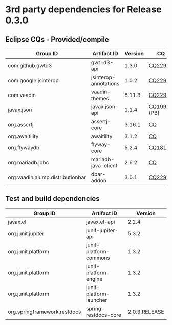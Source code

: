 # 3rd party dependencies for Release 0.3.0

## Eclipse CQs - Provided/compile

| Group ID                         | Artifact ID                            | Version        | CQ                                                                    |
| -------------------------------- | -------------------------------------- | -------------- | --------------------------------------------------------------------- |
| com.github.gwtd3                 | gwt-d3-api                             | 1.3.0          | [CQ22964](https://dev.eclipse.org/ipzilla/show_bug.cgi?id=22964)      |
| com.google.jsinterop             | jsinterop-annotations                  | 1.0.2          | [CQ22981](https://dev.eclipse.org/ipzilla/show_bug.cgi?id=22981)      |
| com.vaadin                       | vaadin-themes                          | 8.11.3         | [CQ22982](https://dev.eclipse.org/ipzilla/show_bug.cgi?id=22982)      |
| javax.json                       | javax.json-api                         | 1.1.4          | [CQ19944](https://dev.eclipse.org/ipzilla/show_bug.cgi?id=19944) (PB) |
| org.assertj                      | assertj-core                           | 3.16.1         | [CQ](https://dev.eclipse.org/ipzilla/show_bug.cgi?id=)                |
| org.awaitility                   | awaitility                             | 3.1.2          | [CQ](https://dev.eclipse.org/ipzilla/show_bug.cgi?id=)                |
| org.flywaydb                     | flyway-core                            | 5.2.4          | [CQ18182](https://dev.eclipse.org/ipzilla/show_bug.cgi?id=18182)      |
| org.mariadb.jdbc                 | mariadb-java-client                    | 2.6.2          | [CQ](https://dev.eclipse.org/ipzilla/show_bug.cgi?id=)                |
| org.vaadin.alump.distributionbar | dbar-addon                             | 3.0.1          | [CQ22983](https://dev.eclipse.org/ipzilla/show_bug.cgi?id=22983)      |

## Test and build dependencies

| Group ID                     | Artifact ID             | Version       |
|------------------------------|-------------------------|---------------|
| javax.el                     | javax.el-api            | 2.2.4         |
| org.junit.jupiter            | junit-jupiter-api       | 5.3.2         |
| org.junit.platform           | junit-platform-commons  | 1.3.2         |
| org.junit.platform           | junit-platform-engine   | 1.3.2         |
| org.junit.platform           | junit-platform-launcher | 1.3.2         |
| org.springframework.restdocs | spring-restdocs-core    | 2.0.3.RELEASE |

